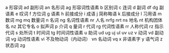 a 形容词
    ad 副形词
    an 名形词
    ag 形容词性语素
b 区别词
c 连词
d 副词
    df
    dg 副语素
e 叹词
f 方位词
g 语素
h 前接成分
i 成语
j 简称略语
k 后接成分
l 习用语
m 数词
    mg
    mq 数量词
n 名词
    ng 名词性语素
    nr 人名
    nrfg
    nrt
    ns 地名
    nt 机构团体名
    nz 其它专名
o 拟声词
p 介词
q 量词
r 代词
    rg 代词性语素
    rr 人称代词
    rz 指示代词
s 处所词
t 时间词
    tg 时间词性语素
u 助词
    ud
    ug
    uj
    ul
    uv
    uz
v 动词
    vd 副动词
    vg 动词性语素
    vi 不及物动词（内动词）
    vn 名动词
    vq
x 非语素字
y 语气词
z 状态词
    zg
